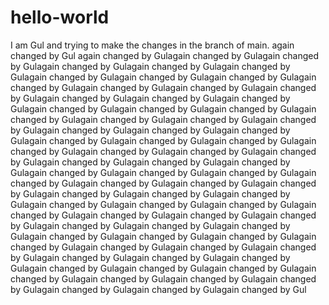 # hello-world
I am Gul and trying to make the changes in the branch of main.
again changed by Gul
again changed by Gulagain changed by Gulagain changed by Gulagain changed by Gulagain changed by Gulagain changed by Gulagain changed by Gulagain changed by Gulagain changed by Gulagain changed by Gulagain changed by Gulagain changed by Gulagain changed by Gulagain changed by Gulagain changed by Gulagain changed by Gulagain changed by Gulagain changed by Gulagain changed by Gulagain changed by Gulagain changed by Gulagain changed by Gulagain changed by Gulagain changed by Gulagain changed by Gulagain changed by Gulagain changed by Gulagain changed by Gulagain changed by Gulagain changed by Gulagain changed by Gulagain changed by Gulagain changed by Gulagain changed by Gulagain changed by Gulagain changed by Gulagain changed by Gulagain changed by Gulagain changed by Gulagain changed by Gulagain changed by Gulagain changed by Gulagain changed by Gulagain changed by Gulagain changed by Gulagain changed by Gulagain changed by Gulagain changed by Gulagain changed by Gulagain changed by Gulagain changed by Gulagain changed by Gulagain changed by Gulagain changed by Gulagain changed by Gulagain changed by Gulagain changed by Gulagain changed by Gulagain changed by Gulagain changed by Gulagain changed by Gulagain changed by Gulagain changed by Gulagain changed by Gulagain changed by Gulagain changed by Gulagain changed by Gulagain changed by Gulagain changed by Gulagain changed by Gulagain changed by Gulagain changed by Gulagain changed by Gulagain changed by Gulagain changed by Gulagain changed by Gul
